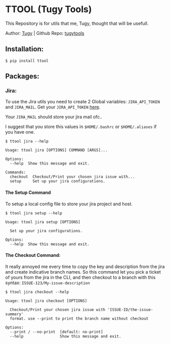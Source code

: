 # TTOOL (Tugy Tools)

This Repository is for utils that me, Tugy, thought that will be usefull.

Author: [Tugy](https://github.com/IamTugy) | Github Repo: [tugytools](https://github.com/IamTugy/tugytools)

## Installation:
    $ pip install ttool
## Packages:
### Jira:
To use the Jira utils you need to create 2 Global variables:
`JIRA_API_TOKEN` and `JIRA_MAIL`.
Get your `JIRA_API_TOKEN` [here](https://id.atlassian.com/manage-profile/security/api-tokens).

Your `JIRA_MAIL` should store your jira mail ofc..

I suggest that you store this values in `$HOME/.bashrc` or `$HOME/.aliases` if you have one.

    $ ttool jira --help

    Usage: ttool jira [OPTIONS] COMMAND [ARGS]...

    Options:
      --help  Show this message and exit.
    
    Commands:
      checkout  Checkout/Print your chosen jira issue with...
      setup     Set up your jira configurations.

#### The Setup Command
To setup a local config file to store your jira project and host.

    $ ttool jira setup --help

    Usage: ttool jira setup [OPTIONS]

      Set up your jira configurations.

    Options:
      --help  Show this message and exit.

#### The Checkout Command:
It really annoyed me every time to copy the key and description from the jira and create indicative branch names.
So this command let you pick a ticket of yours from the jira in the CLI, and then checkout to a branch with this syntax:
`ISSUE-123/My-issue-description`

    $ ttool jira checkout --help
    
    Usage: ttool jira checkout [OPTIONS]
    
      Checkout/Print your chosen jira issue with 'ISSUE-ID/the-issue-summery'
      format. use --print to print the branch name without checkout
    
    Options:
      --print / --no-print  [default: no-print]
      --help                Show this message and exit.
